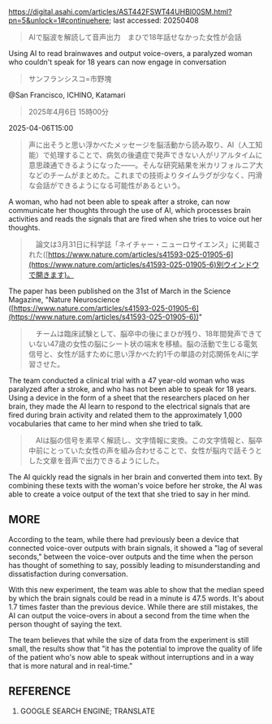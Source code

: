 https://digital.asahi.com/articles/AST442FSWT44UHBI00SM.html?pn=5&unlock=1#continuehere; last accessed: 20250408

> AIで脳波を解読して音声出力　まひで18年話せなかった女性が会話

Using AI to read brainwaves and output voice-overs, a paralyzed woman who couldn't speak for 18 years can now engage in conversation

> サンフランシスコ=市野塊

@San Francisco, ICHINO, Katamari

> 2025年4月6日 15時00分

2025-04-06T15:00

> 声に出そうと思い浮かべたメッセージを脳活動から読み取り、AI（人工知能）で処理することで、病気の後遺症で発声できない人がリアルタイムに意思疎通できるようになった――。そんな研究結果を米カリフォルニア大などのチームがまとめた。これまでの技術よりタイムラグが少なく、円滑な会話ができるようになる可能性があるという。

A woman, who had not been able to speak after a stroke, can now communicate her thoughts through the use of AI, which processes brain activities and reads the signals that are fired when she tries to voice out her thoughts.

> 　論文は3月31日に科学誌「ネイチャー・ニューロサイエンス」に掲載された([https://www.nature.com/articles/s41593-025-01905-6](https://www.nature.com/articles/s41593-025-01905-6)別ウインドウで開きます)。

The paper has been published on the 31st of March in the Science Magazine, "Nature Neuroscience ([https://www.nature.com/articles/s41593-025-01905-6](https://www.nature.com/articles/s41593-025-01905-6))"

> 　チームは臨床試験として、脳卒中の後にまひが残り、18年間発声できていない47歳の女性の脳にシート状の端末を移植。脳の活動で生じる電気信号と、女性が話すために思い浮かべた約1千の単語の対応関係をAIに学習させた。

The team conducted a clinical trial with a 47 year-old woman who was paralyzed after a stroke, and who has not been able to speak for 18 years. Using a device in the form of a sheet that the researchers placed on her brain, they made the AI learn to respond to the electrical signals that are fired during brain activity and related them to the approximately 1,000 vocabularies that came to her mind when she tried to talk. 

> 　AIは脳の信号を素早く解読し、文字情報に変換。この文字情報と、脳卒中前にとっていた女性の声を組み合わせることで、女性が脳内で話そうとした文章を音声で出力できるようにした。

The AI quickly read the signals in her brain and converted them into text. By combining these texts with the woman's voice before her stroke, the AI was able to create a voice output of the text that she tried to say in her mind.

## MORE

According to the team, while there had previously been a device that connected voice-over outputs with brain signals, it showed a "lag of several seconds," between the voice-over outputs and the time when the person has thought of something to say, possibly leading to misunderstanding and dissatisfaction during conversation.

With this new experiment, the team was able to show that the median speed by which the brain signals could be read in a minute is 47.5 words. It's about 1.7 times faster than the previous device. While there are still mistakes, the AI can output the voice-overs in about a second from the time when the person thought of saying the text.

The team believes that while the size of data from the experiment is still small, the results show that "it has the potential to improve the quality of life of the patient who's now able to speak without interruptions and in a way that is more natural and in real-time."

## REFERENCE

1) GOOGLE SEARCH ENGINE; TRANSLATE